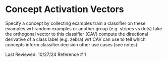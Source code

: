 # Concept Activation Vectors
Specify a concept by collecting examples
train a classifier on these examples wrt random examples or another group (e.g. stripes vs dots)
take the orthogonal vector to this classifier (CAV)
compute the directional derivative of a class label (e.g. zebra) wrt CAV
can use to tell which concepts inform classifier decision
other use cases (see notes)

Last Reviewed: 10/27/24
Reference # 1